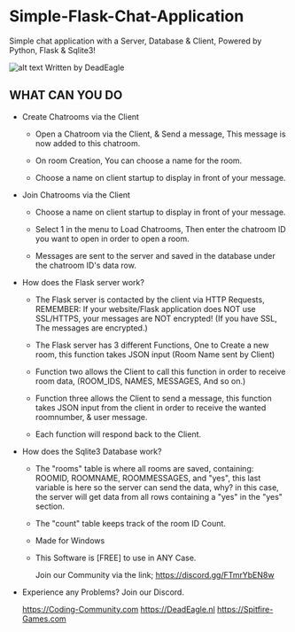 # Simple-Flask-Chat-Application
Simple chat application with a Server, Database & Client, Powered by Python, Flask & Sqlite3!

![alt text](https://s20.directupload.net/images/220109/hpwfzunf.png) Written by DeadEagle

WHAT CAN YOU DO
-------------
 
 * Create Chatrooms via the Client

   - Open a Chatroom via the Client, & Send a message, This message is now added to this chatroom.
   
   - On room Creation, You can choose a name for the room.
   
   - Choose a name on client startup to display in front of your message.

 * Join Chatrooms via the Client

   - Choose a name on client startup to display in front of your message.
   
   - Select 1 in the menu to Load Chatrooms, Then enter the chatroom ID you want to open in order to open a room.
     
   - Messages are sent to the server and saved in the database under the chatroom ID's data row.

 * How does the Flask server work?

   - The Flask server is contacted by the client via HTTP Requests, REMEMBER: If your website/Flask application does NOT use SSL/HTTPS, your messages are NOT encrypted! (If you have SSL, The messages are encrypted.)
   
   - The Flask server has 3 different Functions, One to Create a new room, this function takes JSON input (Room Name sent by Client)
   
   - Function two allows the Client to call this function in order to receive room data, (ROOM_IDS, NAMES, MESSAGES, And so on.)
   
   - Function three allows the Client to send a message, this function takes JSON input from the client in order to receive the wanted roomnumber, & user message.
   
   - Each function will respond back to the Client. 
   
 * How does the Sqlite3 Database work?

   - The "rooms" table is where all rooms are saved, containing: ROOMID, ROOMNAME, ROOMMESSAGES, and "yes", this last variable is here so the server can send the data, why? in this case, the server will get data from all rows containing a "yes" in the "yes" section.

   - The "count" table keeps track of the room ID Count.
   
   
      
   - Made for Windows
    
   - This Software is [FREE] to use in ANY Case.

   

     Join our Community via the link;
     https://discord.gg/FTmrYbEN8w


 * Experience any Problems? Join our Discord.
   
   
   
   https://Coding-Community.com
   https://DeadEagle.nl
   https://Spitfire-Games.com
